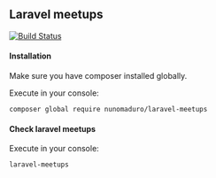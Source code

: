 ## Laravel meetups 

[![Build Status](https://travis-ci.org/nunomaduro/laravel-meetups.svg?branch=master)](https://travis-ci.org/nunomaduro/laravel-meetups)

#### Installation

Make sure you have composer installed globally.

Execute in your console:

    composer global require nunomaduro/laravel-meetups

#### Check laravel meetups

Execute in your console:

    laravel-meetups